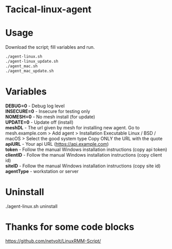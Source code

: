 # Tacical-linux-agent

# Usage
Download the script; fill variables and run. 

```bash
./agent-linux.sh
./agent-linux_update.sh
./agent_mac.sh
./agent_mac_update.sh
```
# Variables
**DEBUG=0** - Debug log level<br />
**INSECURE=0** - Insecure for testing only<br />
**NOMESH=0** - No mesh install (for update)<br />
**UPDATE=0** - Update off (install)<br />
**meshDL** - The url given by mesh for installing new agent. Go to mesh.example.com > Add agent > Installation Executable Linux / BSD / macOS > Select the good system type Copy ONLY the URL with the quote<br />
**apiURL** - Your api URL (https://api.example.com)<br />
**token** - Follow the manual Windows installation instructions (copy api token) <br />
**clientID** - Follow the manual Windows installation instructions (copy client id) <br />
**siteID** - Follow the manual Windows installation instructions (copy site id) <br />
**agentType** - workstation or server<br />

# Uninstall
./agent-linux.sh uninstall

# Thanks for some code blocks
https://github.com/netvolt/LinuxRMM-Script/

